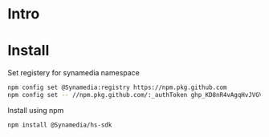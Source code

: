 # Intro

# Install
Set registery for synamedia namespace
```bash
npm config set @Synamedia:registry https://npm.pkg.github.com
npm config set -- //npm.pkg.github.com/:_authToken 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
```

Install using npm
```bash
npm install @Synamedia/hs-sdk
```


